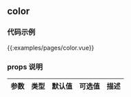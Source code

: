 
## color
### 代码示例

{{:examples/pages/color.vue}}

### props 说明

| 参数      |类型| 默认值    | 可选值|描述    |
|:-------- | :--------|:--------  |:--------|:---------|
